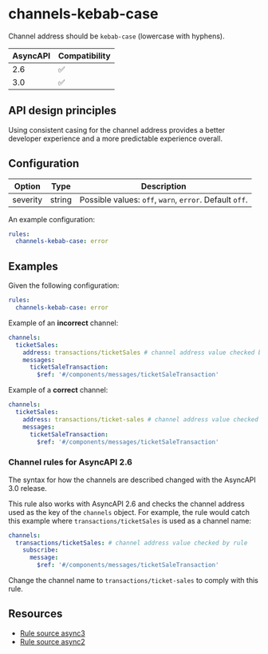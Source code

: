 # channels-kebab-case

Channel address should be `kebab-case` (lowercase with hyphens).

| AsyncAPI | Compatibility |
| -------- | ------------- |
| 2.6      | ✅            |
| 3.0      | ✅            |

## API design principles

Using consistent casing for the channel address provides a better developer experience and a more predictable experience overall.

## Configuration

| Option   | Type   | Description                                             |
| -------- | ------ | ------------------------------------------------------- |
| severity | string | Possible values: `off`, `warn`, `error`. Default `off`. |

An example configuration:

```yaml
rules:
  channels-kebab-case: error
```

## Examples

Given the following configuration:

```yaml
rules:
  channels-kebab-case: error
```

Example of an **incorrect** channel:

```yaml
channels:
  ticketSales:
    address: transactions/ticketSales # channel address value checked by rule
    messages:
      ticketSaleTransaction:
        $ref: '#/components/messages/ticketSaleTransaction'
```

Example of a **correct** channel:

```yaml
channels:
  ticketSales:
    address: transactions/ticket-sales # channel address value checked by rule
    messages:
      ticketSaleTransaction:
        $ref: '#/components/messages/ticketSaleTransaction'
```

### Channel rules for AsyncAPI 2.6

The syntax for how the channels are described changed with the AsyncAPI 3.0 release.

This rule also works with AsyncAPI 2.6 and checks the channel address used as the key of the `channels` object.
For example, the rule would catch this example where `transactions/ticketSales` is used as a channel name:

```yaml
channels:
  transactions/ticketSales: # channel address value checked by rule
    subscribe:
      message:
        $ref: '#/components/messages/ticketSaleTransaction'
```

Change the channel name to `transactions/ticket-sales` to comply with this rule.

## Resources

- [Rule source async3](https://github.com/Redocly/redocly-cli/blob/main/packages/core/src/rules/async3/channels-kebab-case.ts)
- [Rule source async2](https://github.com/Redocly/redocly-cli/blob/main/packages/core/src/rules/async2/channels-kebab-case.ts)
